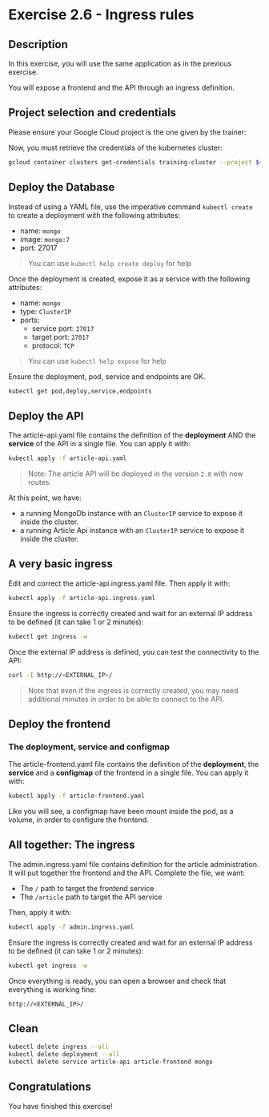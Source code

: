 
# Exercise 2.6 - Ingress rules

<walkthrough-tutorial-duration duration="30.0"></walkthrough-tutorial-duration>

## Description

In this exercise, you will use the same application as in the previous exercise.

You will expose a frontend and the API through an ingress definition.

## Project selection and credentials

Please ensure your Google Cloud project is the one given by the trainer: <walkthrough-project-setup></walkthrough-project-setup>

Now, you must retrieve the credentials of the kubernetes cluster:

```sh
gcloud container clusters get-credentials training-cluster --project ${GOOGLE_CLOUD_PROJECT} --zone europe-west1-b
```

## Deploy the Database

Instead of using a YAML file, use the imperative command `kubectl create` to create a deployment with the following attributes:
- name: `mongo`
- image: `mongo:7`
- port: 27017

> You can use `kubectl help create deploy` for help

Once the deployment is created, expose it as a service with the following attributes:
- name: `mongo`
- type: `ClusterIP`
- ports: 
  - service port: `27017`
  - target port: `27017`
  - protocol: `TCP`

> You can use `kubectl help expose` for help

Ensure the deployment, pod, service and endpoints are OK.
```sh
kubectl get pod,deploy,service,endpoints
```

## Deploy the API

The <walkthrough-editor-open-file filePath="article-api.yaml">article-api.yaml</walkthrough-editor-open-file> file contains 
the definition of the **deployment** AND the **service** of the API in a single file. You can apply it with:

```sh
kubectl apply -f article-api.yaml
```

> Note: The article API will be deployed in the version `2.0` with new routes.

At this point, we have:
- a running MongoDb instance with an `ClusterIP` service to expose it inside the cluster.
- a running Article Api instance with an `ClusterIP` service to expose it inside the cluster. 

## A very basic ingress

Edit and correct the <walkthrough-editor-open-file filePath="article-api.ingress.yaml">article-api.ingress.yaml</walkthrough-editor-open-file> 
file. Then apply it with:

```sh
kubectl apply -f article-api.ingress.yaml
```

Ensure the ingress is correctly created and wait for an external IP address to be defined (it can take 1 or 2 minutes):

```sh
kubectl get ingress -w
```

Once the external IP address is defined, you can test the connectivity to the API:

```sh
curl -I http://<EXTERNAL_IP>/
```

> Note that even if the ingress is correctly created, you may need additional minutes in order to be able 
> to connect to the API.

## Deploy the frontend

### The deployment, service and configmap

The <walkthrough-editor-open-file filePath="article-frontend.yaml">article-frontend.yaml</walkthrough-editor-open-file> file contains
the definition of the **deployment**, the **service** and a **configmap** of the frontend in a single file. You can apply it with:

```sh
kubectl apply -f article-frontend.yaml
```

Like you will see, a configmap have been mount inside the pod, as a volume, in order to configure the frontend.

## All together: The ingress

The <walkthrough-editor-open-file filePath="admin.ingress.yaml">admin.ingress.yaml</walkthrough-editor-open-file> file contains
definition for the article administration. It will put together the frontend and the API. Complete the file, we want:
- The `/` path to target the frontend service
- The `/article` path to target the API service



Then, apply it with:

```sh
kubectl apply -f admin.ingress.yaml
```

Ensure the ingress is correctly created and wait for an external IP address to be defined (it can take 1 or 2 minutes):

```sh
kubectl get ingress -w
```

Once everything is ready, you can open a browser and check that everything is working fine:

```
http://<EXTERNAL_IP>/
```

## Clean

```sh
kubectl delete ingress --all
kubectl delete deployment --all
kubectl delete service article-api article-frontend mongo
```

## Congratulations

You have finished this exercise!

<walkthrough-conclusion-trophy></walkthrough-conclusion-trophy>
